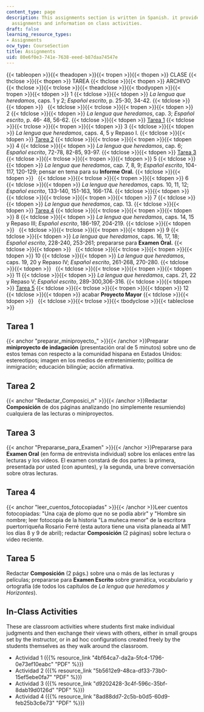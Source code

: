 ```yaml
---
content_type: page
description: This assignments section is written in Spanish. it provides the course
  assignments and information on class activities.
draft: false
learning_resource_types:
- Assignments
ocw_type: CourseSection
title: Assignments
uid: 80e6f0e3-741e-7638-eeed-b87daa74547e
---
```

{{< tableopen >}}{{< theadopen >}}{{< tropen >}}{{< thopen >}}
CLASE
{{< thclose >}}{{< thopen >}}
TAREA
{{< thclose >}}{{< thopen >}}
ARCHIVO
{{< thclose >}}{{< trclose >}}{{< theadclose >}}{{< tbodyopen >}}{{< tropen >}}{{< tdopen >}}
1
{{< tdclose >}}{{< tdopen >}}
*La lengua que heredamos*, caps. 1 y 2; *Español escrito*, p. 25-30, 34-42.
{{< tdclose >}}{{< tdopen >}}
 
{{< tdclose >}}{{< trclose >}}{{< tropen >}}{{< tdopen >}}
2
{{< tdclose >}}{{< tdopen >}}
*La lengua que heredamos*, cap. 3; *Español escrito*, p. 46- 48, 56-62.
{{< tdclose >}}{{< tdopen >}}
[Tarea 1](#preparar_miniproyecto_)
{{< tdclose >}}{{< trclose >}}{{< tropen >}}{{< tdopen >}}
3
{{< tdclose >}}{{< tdopen >}}
*La lengua que heredamos*, caps. 4, 5 y Repaso I.
{{< tdclose >}}{{< tdopen >}}
[Tarea 2](#Redactar_Composici_n)
{{< tdclose >}}{{< trclose >}}{{< tropen >}}{{< tdopen >}}
4
{{< tdclose >}}{{< tdopen >}}
*La lengua que heredamos*, cap. 6; *Español escrito*, 72-78, 82-85, 93-97.
{{< tdclose >}}{{< tdopen >}}
[Tarea 3](#Prepararse_para_Examen)
{{< tdclose >}}{{< trclose >}}{{< tropen >}}{{< tdopen >}}
5
{{< tdclose >}}{{< tdopen >}}
*La lengua que heredamos*, cap. 7, 8, 9; *Español escrito*, 104-117, 120-129; pensar en tema para su **Informe Oral.**
{{< tdclose >}}{{< tdopen >}}
 
{{< tdclose >}}{{< trclose >}}{{< tropen >}}{{< tdopen >}}
6
{{< tdclose >}}{{< tdopen >}}
*La lengua que heredamos*, caps. 10, 11, 12; *Español escrito*, 133-140, 151-163, 166-174.
{{< tdclose >}}{{< tdopen >}}
 
{{< tdclose >}}{{< trclose >}}{{< tropen >}}{{< tdopen >}}
7
{{< tdclose >}}{{< tdopen >}}
*La lengua que heredamos*, cap. 13.
{{< tdclose >}}{{< tdopen >}}
[Tarea 4](#leer_cuentos_fotocopiadas)
{{< tdclose >}}{{< trclose >}}{{< tropen >}}{{< tdopen >}}
8
{{< tdclose >}}{{< tdopen >}}
*La lengua que heredamos*, caps. 14, 15 y Repaso III; *Español escrito*, 186-197, 204-219.
{{< tdclose >}}{{< tdopen >}}
 
{{< tdclose >}}{{< trclose >}}{{< tropen >}}{{< tdopen >}}
9
{{< tdclose >}}{{< tdopen >}}
*La lengua que heredamos*, caps. 16, 17, 18; *Español escrito*, 228-240, 253-261; prepararse para **Examen Oral.**
{{< tdclose >}}{{< tdopen >}}
 
{{< tdclose >}}{{< trclose >}}{{< tropen >}}{{< tdopen >}}
10
{{< tdclose >}}{{< tdopen >}}
*La lengua que heredamos*, caps. 19, 20 y Repaso IV; *Español escrito*, 261-268, 270-280.
{{< tdclose >}}{{< tdopen >}}
 
{{< tdclose >}}{{< trclose >}}{{< tropen >}}{{< tdopen >}}
11
{{< tdclose >}}{{< tdopen >}}
*La lengua que heredamos*, caps. 21, 22 y Repaso V; *Español escrito*, 289-300,306-316.
{{< tdclose >}}{{< tdopen >}}
[Tarea 5](#redactar_Composici_n__2_p_gs___)
{{< tdclose >}}{{< trclose >}}{{< tropen >}}{{< tdopen >}}
12
{{< tdclose >}}{{< tdopen >}}
acabar **Proyecto Mayor**
{{< tdclose >}}{{< tdopen >}}
 
{{< tdclose >}}{{< trclose >}}{{< tbodyclose >}}{{< tableclose >}}

## Tarea 1

{{< anchor "preparar_miniproyecto_" >}}{{< /anchor >}}Preparar **miniproyecto de indagación** (presentación oral de 5 minutos) sobre uno de estos temas con respecto a la comunidad hispana en Estados Unidos: estereotipos; imagen en los medios de entretenimiento; política de inmigración; educación bilingüe; acción afirmativa.

## Tarea 2

{{< anchor "Redactar_Composici_n" >}}{{< /anchor >}}Redactar **Composición** de dos páginas analizando (no simplemente resumiendo) cualquiera de las lecturas o miniproyectos.

## Tarea 3

{{< anchor "Prepararse_para_Examen" >}}{{< /anchor >}}Prepararse para **Examen Oral** (en forma de entrevista individual) sobre los enlaces entre las lecturas y los videos. El examen constará de dos partes: la primera, presentada por usted (con apuntes), y la segunda, una breve conversación sobre otras lecturas.

## Tarea 4

{{< anchor "leer_cuentos_fotocopiadas" >}}{{< /anchor >}}Leer cuentos fotocopiadas: "Una caja de plomo que no se podía abrir" y "Hombre sin nombre; leer fotocopia de la historia "La muñeca menor" de la escritora puertorriqueña Rosario Ferré (esta autora tiene una visita planeada al MIT los días 8 y 9 de abril); redactar **Composición** (2 páginas) sobre lectura o video reciente.

## Tarea 5

Redactar **Composición** (2 págs.) sobre una o más de las lecturas y películas; prepararse para **Examen Escrito** sobre gramática, vocabulario y ortografía (de todos los capítulos de *La lengua que heredamos y Horizontes*).

## In-Class Activities

These are classroom activities where students first make individual judgments and then exchange their views with others, either in small groups set by the instructor, or in ad hoc configurations created freely by the students themselves as they walk around the classroom.

- Actividad 1 ({{% resource_link "4bf64ca7-da2a-5fc4-1796-0e73ef10eabc" "PDF" %}})
- Actividad 2 ({{% resource_link "5b5612e9-48ca-df33-73b0-15ef5ebe0fa7" "PDF" %}})
- Actividad 3 ({{% resource_link "d9202428-3c4f-596c-35bf-8dab19d0126d" "PDF" %}})
- Actividad 4 ({{% resource_link "8ad88dd7-2c5b-b0d5-60d9-feb25b3c6e73" "PDF" %}})